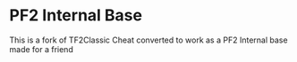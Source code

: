 # PF2 Internal Base
This is a fork of TF2Classic Cheat converted to work as a PF2 Internal base\
made for a friend
